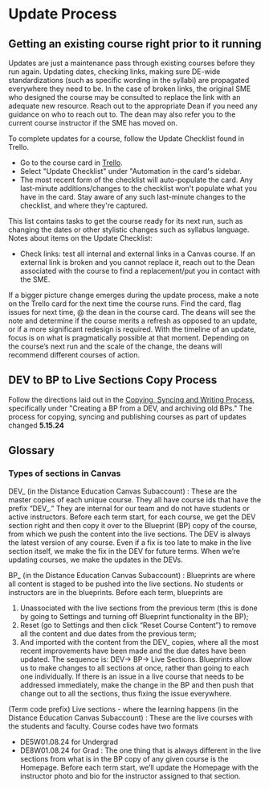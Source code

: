 # Update Process

## Getting an existing course right prior to it running

Updates are just a maintenance pass through existing courses before they run again. Updating dates, checking links, making sure DE-wide standardizations (such as specific wording in the syllabi) are propagated everywhere they need to be. In the case of broken links, the original SME who designed the course may be consulted to replace the link with an adequate new resource. Reach out to the appropriate Dean if you need any guidance on who to reach out to. The dean may also refer you to the current course instructor if the SME has moved on.

To complete updates for a course, follow the Update Checklist found in Trello.
- Go to the course card in [Trello](https://trello.com/b/7Ozmsgta/course-roll-outs).
- Select "Update Checklist" under "Automation in the card's sidebar.
- The most recent form of the checklist will auto-populate the card.
<note>Any last-minute additions/changes to the checklist won't populate what you have in the card. Stay aware of any such last-minute changes to the checklist, and where they're captured. </note>

This list contains tasks to get the course ready for its next run, such as changing the dates or other stylistic changes such as syllabus language.
Notes about items on the Update Checklist:
- Check links: test all internal and external links in a Canvas course. If an external link is broken and you cannot replace it, reach out to the Dean associated with the course to find a replacement/put you in contact with the SME.

If a bigger picture change emerges during the update process, make a note on the Trello card for the next time the course runs. Find the card, flag issues for next time, @ the dean in the course card. The deans will see the note and determine if the course merits a refresh as opposed to an update, or if a more significant redesign is required. With the timeline of an update, focus is on what is pragmatically possible at that moment. Depending on the course’s next run and the scale of the change, the deans will recommend different courses of action.

## DEV to BP to Live Sections Copy Process

Follow the directions laid out in the [Copying, Syncing and Writing Process](Copying.md), specifically under "Creating a BP from a DEV, and archiving old BPs."
<note>The process for copying, syncing and publishing courses as part of updates changed <strong>5.15.24</strong></note>

## Glossary

### Types of sections in Canvas

DEV_ (in the Distance Education Canvas Subaccount)
: These are the master copies of each unique course. They all have course ids that have the prefix “DEV_.” They are internal for our team and do not have students or active instructors. Before each term start, for each course, we get the DEV section right and then copy it over to the Blueprint (BP) copy of the course, from which we push the content into the live sections. The DEV is always the latest version of any course. Even if a fix is too late to make in the live section itself, we make the fix in the DEV for future terms. When we’re updating courses, we make the updates in the DEVs.

BP_ (in the Distance Education Canvas Subaccount)
: Blueprints are where all content is staged to be pushed into the live sections. No students or instructors are in the blueprints. Before each term, blueprints are
1) Unassociated with the live sections from the previous term (this is done by going to Settings and turning off Blueprint functionality in the BP);
2) Reset (go to Settings and then click “Reset Course Content”) to remove all the content and due dates from the previous term;
3) And imported with the content from the DEV_ copies, where all the most recent improvements have been made and the due dates have been updated.
   The sequence is: DEV-> BP-> Live Sections. Blueprints allow us to make changes to all sections at once, rather than going to each one individually. If there is an issue in a live course that needs to be addressed immediately, make the change in the BP and then push that change out to all the sections, thus fixing the issue everywhere.

(Term code prefix) Live sections - where the learning happens (in the Distance Education Canvas Subaccount)
: These are the live courses with the students and faculty. Course codes have two formats
- DE5W01.08.24 for Undergrad
- DE8W01.08.24 for Grad
  : The one thing that is always different in the live sections from what is in the BP copy of any given course is the Homepage. Before each term start, we’ll update the Homepage with the instructor photo and bio for the instructor assigned to that section.

